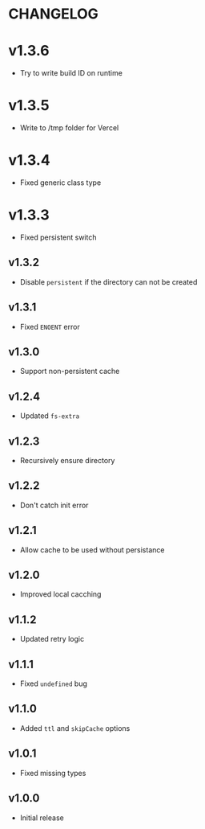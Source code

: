 # CHANGELOG

# v1.3.6
* Try to write build ID on runtime

# v1.3.5
* Write to /tmp folder for Vercel

# v1.3.4
* Fixed generic class type

# v1.3.3
* Fixed persistent switch

## v1.3.2
* Disable `persistent` if the directory can not be created
## v1.3.1
* Fixed `ENOENT` error

## v1.3.0
* Support non-persistent cache

## v1.2.4
* Updated `fs-extra`

## v1.2.3
* Recursively ensure directory

## v1.2.2
* Don't catch init error
## v1.2.1
* Allow cache to be used without persistance

## v1.2.0
* Improved local cacching

## v1.1.2
* Updated retry logic

## v1.1.1
* Fixed `undefined` bug

## v1.1.0
* Added `ttl` and `skipCache` options

## v1.0.1
* Fixed missing types
## v1.0.0
* Initial release